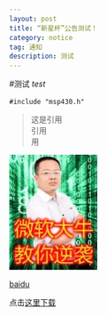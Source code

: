 ```yaml
---
layout: post
title: “新星杯”公告测试！
category: notice
tag: 通知
description: 测试
---
```

#测试
*test*
  
	#include "msp430.h"
  
>这是引用  
>引用  
>用  

![新星杯1](/images/blog/xxb/pp.jpg)

[baidu](http://www.baidu.com/ "baiduTEST")    

点击[这里下载](/download/test.zip)